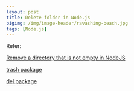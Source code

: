 ```yaml
---
layout: post
title: Delete folder in Node.js
bigimg: /img/image-header/ravashing-beach.jpg
tags: [Node.js]
---
```




Refer: 

[Remove a directory that is not empty in NodeJS](https://geedew.com/remove-a-directory-that-is-not-empty-in-nodejs/)

[trash package](https://github.com/sindresorhus/trash)

[del package](https://www.npmjs.com/package/del)